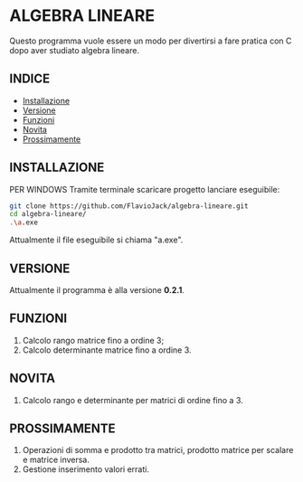 # ALGEBRA LINEARE

Questo programma vuole essere un modo per divertirsi a fare pratica con C dopo aver studiato algebra lineare.


## INDICE
- [Installazione](#installazione)
- [Versione](#versione)
- [Funzioni](#funzioni)
- [Novita](#novita)
- [Prossimamente](#prossimamente)

## INSTALLAZIONE
PER WINDOWS
Tramite terminale scaricare progetto lanciare eseguibile:
```bash
git clone https://github.com/FlavioJack/algebra-lineare.git
cd algebra-lineare/
.\a.exe
```
Attualmente il file eseguibile si chiama "a.exe".

## VERSIONE
Attualmente il programma è alla versione **0.2.1**.

## FUNZIONI

1. Calcolo rango matrice fino a ordine 3;
2. Calcolo determinante matrice fino a ordine 3.

## NOVITA
1. Calcolo rango e determinante per matrici di ordine fino a 3.

## PROSSIMAMENTE
1. Operazioni di somma e prodotto tra matrici, prodotto matrice per scalare e matrice inversa.
2. Gestione inserimento valori errati.
